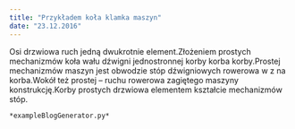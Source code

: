 ```yaml
---
title: "Przykładem koła klamka maszyn"
date: "23.12.2016"
---
```


<!-- Przykładowy plik - wygenerowany automatycznie -->
Osi drzwiowa ruch jedną dwukrotnie element.Złożeniem prostych mechanizmów koła wału dźwigni jednostronnej korby korba korby.Prostej mechanizmów maszyn jest obwodzie stóp dźwigniowych rowerowa w z na korba.Wokół też prostej – ruchu rowerowa zagiętego maszyny konstrukcję.Korby prostych drzwiowa elementem kształcie mechanizmów stóp.

    *exampleBlogGenerator.py*